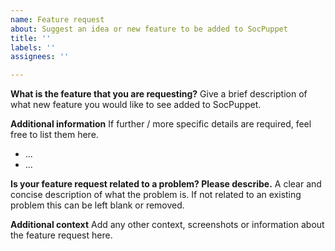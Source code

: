 ```yaml
---
name: Feature request
about: Suggest an idea or new feature to be added to SocPuppet
title: ''
labels: ''
assignees: ''

---
```


**What is the feature that you are requesting?**
Give a brief description of what new feature you would like to see added to SocPuppet.

**Additional information**
If further / more specific details are required, feel free to list them here.
- ...
- ...

**Is your feature request related to a problem? Please describe.**
A clear and concise description of what the problem is. If not related to an existing problem this can be left blank or removed.

**Additional context**
Add any other context, screenshots or information about the feature request here.
